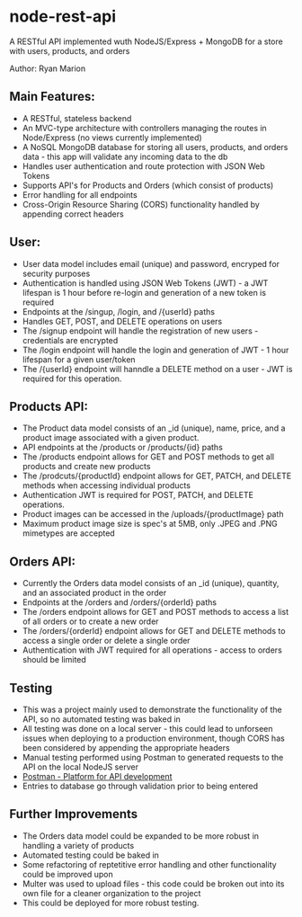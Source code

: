 # node-rest-api
A RESTful API implemented wuth NodeJS/Express + MongoDB for a store with users, products, and orders

Author: Ryan Marion

## Main Features:
- A RESTful, stateless backend
- An MVC-type architecture with controllers managing the routes in Node/Express (no views currently implemented)
- A NoSQL MongoDB database for storing all users, products, and orders data - this app will validate any incoming data to the db
- Handles user authentication and route protection with JSON Web Tokens
- Supports API's for Products and Orders (which consist of products)
- Error handling for all endpoints
- Cross-Origin Resource Sharing (CORS) functionality handled by appending correct headers

## User:
- User data model includes email (unique) and password, encryped for security purposes
- Authentication is handled using JSON Web Tokens (JWT) - a JWT lifespan is 1 hour before re-login and generation of a new token is required
- Endpoints at the /singup, /login, and /{userId} paths
- Handles GET, POST, and DELETE operations on users
- The /signup endpoint will handle the registration of new users - credentials are encrypted
- The /login endpoint will handle the login and generation of JWT - 1 hour lifespan for a given user/token
- The /{userId} endpoint will hanndle a DELETE method on a user - JWT is required for this operation.

## Products API:
- The Product data model consists of an _id (unique), name, price, and a product image associated with a given product.
- API endpoints at the /products or /products/{id} paths
- The /products endpoint allows for GET and POST methods to get all products and create new products
- The /prodcuts/{productId} endpoint allows for GET, PATCH, and DELETE methods when accessing individual products
- Authentication JWT is required for POST, PATCH, and DELETE operations.
- Product images can be accessed in the /uploads/{productImage} path
- Maximum product image size is spec's at 5MB, only .JPEG and .PNG mimetypes are accepted

## Orders API:
- Currently the Orders data model consists of an _id (unique), quantity, and an associated product in the order
- Endpoints at the /orders and /orders/{orderId} paths
- The /orders endpoint allows for GET and POST methods to access a list of all orders or to create a new order
- The /orders/{orderId} endpoint allows for GET and DELETE methods to access a single order or delete a single order
- Authentication with JWT required for all operations - access to orders should be limited

## Testing
- This was a project mainly used to demonstrate the functionality of the API, so no automated testing was baked in
- All testing was done on a local server - this could lead to unforseen issues when deploying to a production environment, though CORS has been considered by appending the appropriate headers
- Manual testing performed using Postman to generated requests to the API on the local NodeJS server
- [Postman - Platform for API development](https://www.getpostman.com/)
- Entries to database go through validation prior to being entered

## Further Improvements
- The Orders data model could be expanded to be more robust in handling a variety of products
- Automated testing could be baked in
- Some refactoring of reptetitive error handling and other functionality could be improved upon
- Multer was used to upload files - this code could be broken out into its own file for a cleaner organization to the project
- This could be deployed for more robust testing.
